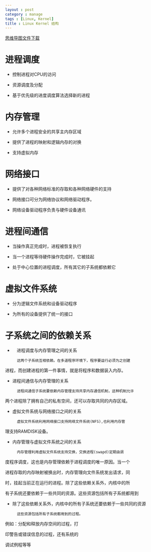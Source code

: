 ```yaml
---
layout : post
category : manage
tags : [Linux, Kernel]
title : Linux Kernel 结构
---
```

[思维导图文件下载](#)
# 进程调度
- 控制进程对CPU的访问
- 资源调度及分配
- 基于优先级的进度调度算法选择新的进程
# 内存管理
- 允许多个进程安全的共享主内存区域
- 提供了进程的映射和逻辑内存的对换
- 支持虚拟内存
# 网络接口
- 提供了对各种网络标准的存取和各种网络硬件的支持
- 网络接口可分为网络协议和网络驱动程序。
- 网络设备驱动程序负责与硬件设备通讯
# 进程间通信
- 当操作真正完成时，进程被恢复执行
- 当一个进程等待硬件操作完成时，它被挂起
- 处于中心位置的进程调度，所有其它的子系统都依赖它
# 虚拟文件系统
- 分为逻辑文件系统和设备驱动程序
- 为所有的设备提供了统一的接口
# 子系统之间的依赖关系
- 　进程调度与内存管理之间的关系
        这两个子系统互相依赖。在多道程序环境下，程序要运行必须为之创建
进程，而创建进程的第一件事情，就是将程序和数据装入内存。
- 进程间通信与内存管理的关系
        进程间通信子系统要依赖内存管理支持共享内存通信机制，这种机制允许
两个进程除了拥有自己的私有空间，还可以存取共同的内存区域。
- 虚拟文件系统与网络接口之间的关系
        虚拟文件系统利用网络接口支持网络文件系统(NFS),也利用内存管
理支持RAMDISK设备。
- 内存管理与虚拟文件系统之间的关系
        内存管理利用虚拟文件系统支持交换，交换进程(swapd)定期由调
度程序调度，这也是内存管理依赖于进程调度的唯一原因。当一个
进程存取的内存映射被换出时，内存管理向文件系统发出请求，同
时，挂起当前正在运行的进程。除了这些依赖关系外，内核中的所
有子系统还要依赖于一些共同的资源。这些资源包括所有子系统都用到
- 除了这些依赖关系外，内核中的所有子系统还要依赖于一些共同的资源
        这些资源包括所有子系统都用到的过程。
例如：分配和释放内存空间的过程，打
印警告或错误信息的过程，还有系统的
调试例程等等